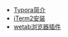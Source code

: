 - [Typora简介](/md/工具类/Typora简介/typora.md)
- [iTerm2安装](/md/工具类/iTerm2安装与配置/iTerm2安装.md)
- [wetab浏览器插件](/md/工具类/wetab浏览器插件/wetab浏览器插件.md)

